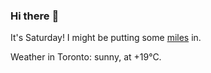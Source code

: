 ### Hi there :wave:

It's Saturday! I might be putting some [miles](https://www.strava.com/athletes/889963) in.

Weather in Toronto: sunny, at +19°C.
